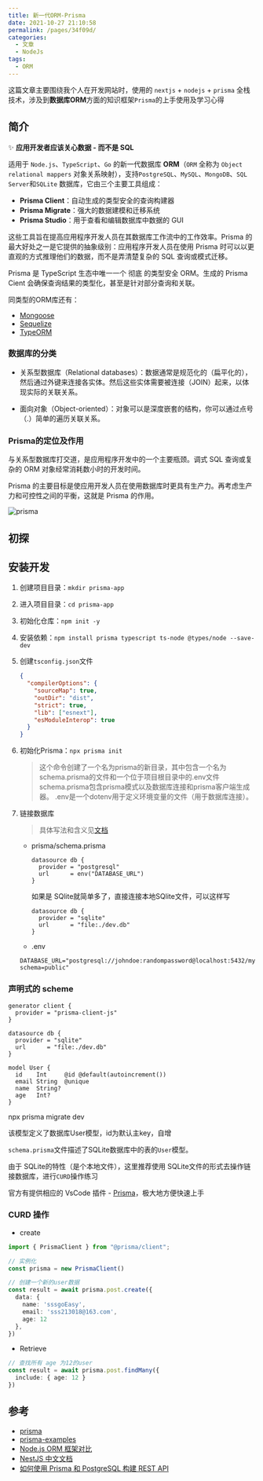 ```yaml
---
title: 新一代ORM-Prisma
date: 2021-10-27 21:10:58
permalink: /pages/34f09d/
categories:
  - 文章
  - NodeJs
tags:
  - ORM
---
```


这篇文章主要围绕我个人在开发网站时，使用的 `nextjs` + `nodejs` + `prisma` 全栈技术，涉及到**数据库ORM**方面的知识框架`Prisma`的上手使用及学习心得

<!-- more -->

## 简介

✨ **应用开发者应该关心数据 - 而不是 SQL**

适用于 `Node.js`、`TypeScript`、`Go` 的新一代数据库 **ORM**（`ORM` 全称为 `Object relational mappers` 对象关系映射），支持`PostgreSQL`、`MySQL`、`MongoDB`、`SQL Server`和`SQLite` 数据库，它由三个主要工具组成：

- **Prisma Client**：自动生成的类型安全的查询构建器
- **Prisma Migrate**：强大的数据建模和迁移系统
- **Prisma Studio**：用于查看和编辑数据库中数据的 GUI

这些工具旨在提高应用程序开发人员在其数据库工作流中的工作效率。Prisma 的最大好处之一是它提供的抽象级别：应用程序开发人员在使用 Prisma 时可以以更直观的方式推理他们的数据，而不是弄清楚复杂的 SQL 查询或模式迁移。

Prisma 是 TypeScript 生态中唯一一个 彻底 的类型安全 ORM。生成的 Prisma Cient 会确保查询结果的类型化，甚至是针对部分查询和关联。

同类型的ORM库还有：

- [Mongoose](https://mongoosejs.com/)
- [Sequelize](http://docs.sequelizejs.com/)
- [TypeORM](https://github.com/typeorm/typeorm/)

### 数据库的分类

- 关系型数据库（Relational databases）：数据通常是规范化的（扁平化的），然后通过外键来连接各实体。然后这些实体需要被连接（JOIN）起来，以体现实际的关联关系。

- 面向对象（Object-oriented）：对象可以是深度嵌套的结构，你可以通过点号（.）简单的遍历关联关系。

### Prisma的定位及作用

与关系型数据库打交道，是应用程序开发中的一个主要瓶颈。调式 SQL 查询或复杂的 ORM 对象经常消耗数小时的开发时间。

Prisma 的主要目标是使应用开发人员在使用数据库时更具有生产力。再考虑生产力和可控性之间的平衡，这就是 Prisma 的作用。

![prisma](https://res.cloudinary.com/prismaio/image/upload/v1628761152/docs/38uWKzW.png)

## 初探

## 安装开发

1. 创建项目目录：`mkdir prisma-app`
2. 进入项目目录：`cd prisma-app`
3. 初始化仓库：`npm init -y`
4. 安装依赖：`npm install prisma typescript ts-node @types/node --save-dev`
5. 创建`tsconfig.json`文件

    ```json
    {
      "compilerOptions": {
        "sourceMap": true,
        "outDir": "dist",
        "strict": true,
        "lib": ["esnext"],
        "esModuleInterop": true
      }
    }
    ```

6. 初始化Prisma：`npx prisma init`

    > 这个命令创建了一个名为prisma的新目录，其中包含一个名为schema.prisma的文件和一个位于项目根目录中的.env文件schema.prisma包含prisma模式以及数据库连接和prisma客户端生成器。 .env是一个dotenv用于定义环境变量的文件（用于数据库连接）。

7. 链接数据库

    > 具体写法和含义见[文档](https://www.prisma.io/docs/reference/database-reference/connection-urls)

    - prisma/schema.prisma

      ```prisma
      datasource db {
        provider = "postgresql"
        url      = env("DATABASE_URL")
      }
      ```

      如果是 SQlite就简单多了，直接连接本地SQlite文件，可以这样写

      ```prisma
      datasource db {
        provider = "sqlite"
        url      = "file:./dev.db"
      }

      ```

    - .env

    ```text
    DATABASE_URL="postgresql://johndoe:randompassword@localhost:5432/mydb?schema=public"
    ```

### 声明式的 scheme

```prisma
generator client {
  provider = "prisma-client-js"
}

datasource db {
  provider = "sqlite"
  url      = "file:./dev.db"
}

model User {
  id    Int     @id @default(autoincrement())
  email String  @unique
  name  String?
  age   Int?
}
```

npx prisma migrate dev

该模型定义了数据库User模型，id为默认主key，自增

`schema.prisma`文件描述了SQLite数据库中的表的`User`模型。

由于 SQLite的特性（是个本地文件），这里推荐使用 SQLite文件的形式去操作链接数据库，进行`CURD`操作练习

官方有提供相应的 VsCode 插件 - [Prisma](https://marketplace.visualstudio.com/items?itemName=Prisma.prisma)，极大地方便快速上手

### CURD 操作

- create

```ts
import { PrismaClient } from "@prisma/client";

// 实例化
const prisma = new PrismaClient()

// 创建一个新的user数据
const result = await prisma.post.create({
  data: {
    name: 'sssgoEasy',
    email: 'sss213018@163.com',
    age: 12
  },
})
```

- Retrieve

```ts
// 查找所有 age 为12的user
const result = await prisma.post.findMany({
  include: { age: 12 }
})
```

## 参考

- [prisma](https://prisma.yoga/)
- [prisma-examples](https://github.com/prisma/prisma-examples)
- [Node.js ORM 框架对比](https://www.cnblogs.com/nayek/p/12917504.html)
- [NestJS 中文文档](https://nestjs.bootcss.com/recipes/prisma)
- [如何使用 Prisma 和 PostgreSQL 构建 REST API](https://www.gingerdoc.com/tutorials/how-to-build-a-rest-api-with-prisma-and-postgresql)
